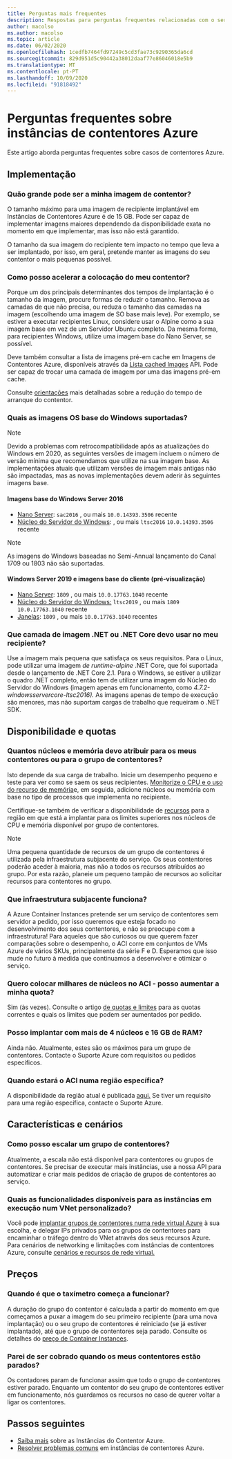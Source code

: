 ```yaml
---
title: Perguntas mais frequentes
description: Respostas para perguntas frequentes relacionadas com o serviço de Instâncias de Contentores Azure
author: macolso
ms.author: macolso
ms.topic: article
ms.date: 06/02/2020
ms.openlocfilehash: 1cedfb7464fd97249c5cd3fae73c9290365da6cd
ms.sourcegitcommit: 829d951d5c90442a38012daaf77e86046018e5b9
ms.translationtype: MT
ms.contentlocale: pt-PT
ms.lasthandoff: 10/09/2020
ms.locfileid: "91818492"
---
```

# <a name="frequently-asked-questions-about-azure-container-instances"></a>Perguntas frequentes sobre instâncias de contentores Azure

Este artigo aborda perguntas frequentes sobre casos de contentores Azure.

## <a name="deployment"></a>Implementação

### <a name="how-large-can-my-container-image-be"></a>Quão grande pode ser a minha imagem de contentor?

O tamanho máximo para uma imagem de recipiente implantável em Instâncias de Contentores Azure é de 15 GB. Pode ser capaz de implementar imagens maiores dependendo da disponibilidade exata no momento em que implementar, mas isso não está garantido.

O tamanho da sua imagem do recipiente tem impacto no tempo que leva a ser implantado, por isso, em geral, pretende manter as imagens do seu contentor o mais pequenas possível.

### <a name="how-can-i-speed-up-the-deployment-of-my-container"></a>Como posso acelerar a colocação do meu contentor?

Porque um dos principais determinantes dos tempos de implantação é o tamanho da imagem, procure formas de reduzir o tamanho. Remova as camadas de que não precisa, ou reduza o tamanho das camadas na imagem (escolhendo uma imagem de SO base mais leve). Por exemplo, se estiver a executar recipientes Linux, considere usar o Alpine como a sua imagem base em vez de um Servidor Ubuntu completo. Da mesma forma, para recipientes Windows, utilize uma imagem base do Nano Server, se possível. 

Deve também consultar a lista de imagens pré-em cache em Imagens de Contentores Azure, disponíveis através da [Lista cached Images](/rest/api/container-instances/location/listcachedimages) API. Pode ser capaz de trocar uma camada de imagem por uma das imagens pré-em cache. 

Consulte [orientações](container-instances-troubleshooting.md#container-takes-a-long-time-to-start) mais detalhadas sobre a redução do tempo de arranque do contentor.

### <a name="what-windows-base-os-images-are-supported"></a>Quais as imagens OS base do Windows suportadas?

> [!NOTE]
> Devido a problemas com retrocompatibilidade após as atualizações do Windows em 2020, as seguintes versões de imagem incluem o número de versão mínima que recomendamos que utilize na sua imagem base. As implementações atuais que utilizam versões de imagem mais antigas não são impactadas, mas as novas implementações devem aderir às seguintes imagens base. 

#### <a name="windows-server-2016-base-images"></a>Imagens base do Windows Server 2016

* [Nano Server](https://hub.docker.com/_/microsoft-windows-nanoserver): `sac2016` , ou mais `10.0.14393.3506` recente
* [Núcleo do Servidor do Windows](https://hub.docker.com/_/microsoft-windows-servercore): , ou mais `ltsc2016`  `10.0.14393.3506` recente

> [!NOTE]
> As imagens do Windows baseadas no Semi-Annual lançamento do Canal 1709 ou 1803 não são suportadas.

#### <a name="windows-server-2019-and-client-base-images-preview"></a>Windows Server 2019 e imagens base do cliente (pré-visualização)

* [Nano Server](https://hub.docker.com/_/microsoft-windows-nanoserver): `1809` , ou mais `10.0.17763.1040` recente
* [Núcleo do Servidor do Windows:](https://hub.docker.com/_/microsoft-windows-servercore) `ltsc2019` , ou mais `1809` `10.0.17763.1040` recente
* [Janelas](https://hub.docker.com/_/microsoft-windows): `1809` , ou mais `10.0.17763.1040` recentes

### <a name="what-net-or-net-core-image-layer-should-i-use-in-my-container"></a>Que camada de imagem .NET ou .NET Core devo usar no meu recipiente? 

Use a imagem mais pequena que satisfaça os seus requisitos. Para o Linux, pode utilizar uma imagem *de runtime-alpine* .NET Core, que foi suportada desde o lançamento de .NET Core 2.1. Para o Windows, se estiver a utilizar o quadro .NET completo, então tem de utilizar uma imagem do Núcleo do Servidor do Windows (imagem apenas em funcionamento, como *4.7.2-windowsservercore-ltsc2016).* As imagens apenas de tempo de execução são menores, mas não suportam cargas de trabalho que requeiram o .NET SDK.

## <a name="availability-and-quotas"></a>Disponibilidade e quotas

### <a name="how-many-cores-and-memory-should-i-allocate-for-my-containers-or-the-container-group"></a>Quantos núcleos e memória devo atribuir para os meus contentores ou para o grupo de contentores?

Isto depende da sua carga de trabalho. Inicie um desempenho pequeno e teste para ver como se saem os seus recipientes. [Monitorize o CPU e o uso do recurso de memória](container-instances-monitor.md)e, em seguida, adicione núcleos ou memória com base no tipo de processos que implementa no recipiente.

Certifique-se também de verificar a disponibilidade de [recursos](container-instances-region-availability.md#availability---general) para a região em que está a implantar para os limites superiores nos núcleos de CPU e memória disponível por grupo de contentores. 

> [!NOTE]
> Uma pequena quantidade de recursos de um grupo de contentores é utilizada pela infraestrutura subjacente do serviço. Os seus contentores poderão aceder à maioria, mas não a todos os recursos atribuídos ao grupo. Por esta razão, planeie um pequeno tampão de recursos ao solicitar recursos para contentores no grupo.

### <a name="what-underlying-infrastructure-does-aci-run-on"></a>Que infraestrutura subjacente funciona?

A Azure Container Instances pretende ser um serviço de contentores sem servidor a pedido, por isso queremos que esteja focado no desenvolvimento dos seus contentores, e não se preocupe com a infraestrutura! Para aqueles que são curiosos ou que querem fazer comparações sobre o desempenho, o ACI corre em conjuntos de VMs Azure de vários SKUs, principalmente da série F e D. Esperamos que isso mude no futuro à medida que continuamos a desenvolver e otimizar o serviço. 

### <a name="i-want-to-deploy-thousand-of-cores-on-aci---can-i-get-my-quota-increased"></a>Quero colocar milhares de núcleos no ACI - posso aumentar a minha quota?
 
Sim (às vezes). Consulte o artigo [de quotas e limites](container-instances-quotas.md) para as quotas correntes e quais os limites que podem ser aumentados por pedido.

### <a name="can-i-deploy-with-more-than-4-cores-and-16-gb-of-ram"></a>Posso implantar com mais de 4 núcleos e 16 GB de RAM?

Ainda não. Atualmente, estes são os máximos para um grupo de contentores. Contacte o Suporte Azure com requisitos ou pedidos específicos. 

### <a name="when-will-aci-be-in-a-specific-region"></a>Quando estará o ACI numa região específica?

A disponibilidade da região atual é publicada [aqui.](container-instances-region-availability.md#availability---general) Se tiver um requisito para uma região específica, contacte o Suporte Azure.

## <a name="features-and-scenarios"></a>Características e cenários

### <a name="how-do-i-scale-a-container-group"></a>Como posso escalar um grupo de contentores?

Atualmente, a escala não está disponível para contentores ou grupos de contentores. Se precisar de executar mais instâncias, use a nossa API para automatizar e criar mais pedidos de criação de grupos de contentores ao serviço. 

### <a name="what-features-are-available-to-instances-running-in-a-custom-vnet"></a>Quais as funcionalidades disponíveis para as instâncias em execução num VNet personalizado?

Você pode [implantar grupos de contentores numa rede virtual Azure](container-instances-vnet.md) à sua escolha, e delegar IPs privados para os grupos de contentores para encaminhar o tráfego dentro do VNet através dos seus recursos Azure. Para cenários de networking e limitações com instâncias de contentores Azure, consulte [cenários e recursos de rede virtual.](container-instances-virtual-network-concepts.md)

## <a name="pricing"></a>Preços

### <a name="when-does-the-meter-start-running"></a>Quando é que o taxímetro começa a funcionar?

A duração do grupo do contentor é calculada a partir do momento em que começamos a puxar a imagem do seu primeiro recipiente (para uma nova implantação) ou o seu grupo de contentores é reiniciado (se já estiver implantado), até que o grupo de contentores seja parado. Consulte os detalhes do [preço de Container Instances](https://azure.microsoft.com/pricing/details/container-instances/).

### <a name="do-i-stop-being-charged-when-my-containers-are-stopped"></a>Parei de ser cobrado quando os meus contentores estão parados?

Os contadores param de funcionar assim que todo o grupo de contentores estiver parado. Enquanto um contentor do seu grupo de contentores estiver em funcionamento, nós guardamos os recursos no caso de querer voltar a ligar os contentores. 

## <a name="next-steps"></a>Passos seguintes

* [Saiba mais](container-instances-overview.md) sobre as Instâncias do Contentor Azure.
* [Resolver problemas comuns](container-instances-troubleshooting.md) em instâncias de contentores Azure.
